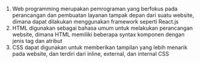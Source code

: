 1. Web programming merupakan pemrograman yang berfokus pada perancangan dan pembuatan layanan tampak depan dari suatu website, dimana dapat dilakukan menggunakan framework seperti React.js
2. HTML digunakan sebagai bahasa umum untuk melakukan perancangan website, dimana HTML memiliki beberapa syntax komponen dengan jenis tag dan atribut
3. CSS dapat digunakan untuk memberikan tampilan yang lebih menarik pada website, dan terdiri dari inline, external, dan internal CSS
